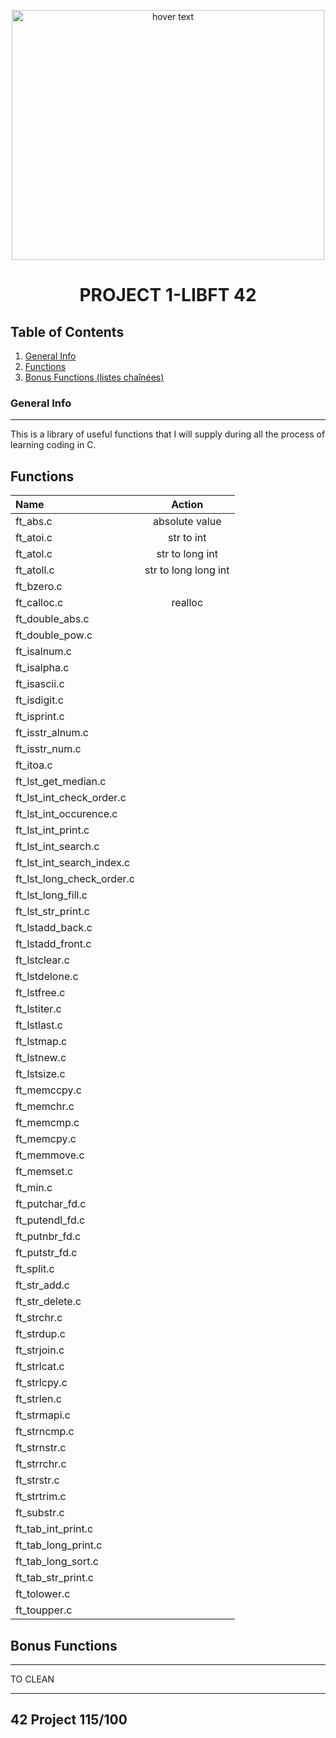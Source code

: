 <p align="center">
  <img src="https://images.unsplash.com/photo-1472173148041-00294f0814a2?ixlib=rb-1.2.1&ixid=MnwxMjA3fDB8MHxwaG90by1wYWdlfHx8fGVufDB8fHx8&auto=format&fit=crop&w=1470&q=80)" width="500" height= "400" title="hover text">
</p>

<H1 align="center">
PROJECT 1-LIBFT 42
</H1>

## Table of Contents
1. [General Info](#general-info)
2. [Functions](#Functions)
3. [Bonus Functions (listes chaînées)](#Bonus-Functions)


### General Info
***
This is a library of useful functions that I will supply during all the process of learning coding in C.

## Functions

| Name             |    Action|
| :--------------- |:---------------:|
|ft_abs.c| absolute value|
|ft_atoi.c| str to int|
|ft_atol.c| str to long int|
|ft_atoll.c| str to long long int|
|ft_bzero.c||
|ft_calloc.c| realloc|
|ft_double_abs.c||
|ft_double_pow.c||
|ft_isalnum.c||
|ft_isalpha.c||
|ft_isascii.c||
|ft_isdigit.c||
|ft_isprint.c||
|ft_isstr_alnum.c||
|ft_isstr_num.c||
|ft_itoa.c||
|ft_lst_get_median.c||
|ft_lst_int_check_order.c||
|ft_lst_int_occurence.c||
|ft_lst_int_print.c||
|ft_lst_int_search.c||
|ft_lst_int_search_index.c||
|ft_lst_long_check_order.c||
|ft_lst_long_fill.c||
|ft_lst_str_print.c||
|ft_lstadd_back.c||
|ft_lstadd_front.c||
|ft_lstclear.c||
|ft_lstdelone.c||
|ft_lstfree.c||
|ft_lstiter.c||
|ft_lstlast.c||
|ft_lstmap.c||
|ft_lstnew.c||
|ft_lstsize.c||
|ft_memccpy.c||
|ft_memchr.c||
|ft_memcmp.c||
|ft_memcpy.c||
|ft_memmove.c||
|ft_memset.c||
|ft_min.c||
|ft_putchar_fd.c||
|ft_putendl_fd.c||
|ft_putnbr_fd.c||
|ft_putstr_fd.c||
|ft_split.c||
|ft_str_add.c||
|ft_str_delete.c||
|ft_strchr.c||
|ft_strdup.c||
|ft_strjoin.c||
|ft_strlcat.c||
|ft_strlcpy.c||
|ft_strlen.c||
|ft_strmapi.c||
|ft_strncmp.c||
|ft_strnstr.c||
|ft_strrchr.c||
|ft_strstr.c||
|ft_strtrim.c||
|ft_substr.c||
|ft_tab_int_print.c||
|ft_tab_long_print.c||
|ft_tab_long_sort.c||
|ft_tab_str_print.c||
|ft_tolower.c||
|ft_toupper.c||


## Bonus Functions
***
TO CLEAN


***

## 42 Project 115/100


